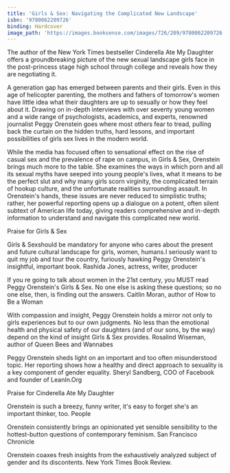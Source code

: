 ```yaml
---
title: 'Girls & Sex: Navigating the Complicated New Landscape'
isbn: '9780062209726'
binding: Hardcover
image_path: 'https://images.booksense.com/images/726/209/9780062209726.jpg'
---
```



The author of the New York Times bestseller Cinderella Ate My Daughter offers a groundbreaking picture of the new sexual landscape girls face in the post-princess stage high school through college and reveals how they are negotiating it.

A generation gap has emerged between parents and their girls. Even in this age of helicopter parenting, the mothers and fathers of tomorrow's women have little idea what their daughters are up to sexually or how they feel about it. Drawing on in-depth interviews with over seventy young women and a wide range of psychologists, academics, and experts, renowned journalist Peggy Orenstein goes where most others fear to tread, pulling back the curtain on the hidden truths, hard lessons, and important possibilities of girls sex lives in the modern world.

While the media has focused often to sensational effect on the rise of casual sex and the prevalence of rape on campus, in Girls & Sex, Orenstein brings much more to the table. She examines the ways in which porn and all its sexual myths have seeped into young people's lives, what it means to be the perfect slut and why many girls scorn virginity, the complicated terrain of hookup culture, and the unfortunate realities surrounding assault. In Orenstein's hands, these issues are never reduced to simplistic truths; rather, her powerful reporting opens up a dialogue on a potent, often silent subtext of American life today, giving readers comprehensive and in-depth information to understand and navigate this complicated new world.

Praise for Girls & Sex

Girls & Sexshould be mandatory for anyone who cares about the present and future cultural landscape for girls, women, humans.I seriously want to quit my job and tour the country, furiously hawking Peggy Orenstein's insightful, important book. Rashida Jones, actress, writer, producer

If you re going to talk about women in the 21st century, you MUST read Peggy Orenstein's Girls & Sex. No one else is asking these questions; so no one else, then, is finding out the answers. Caitlin Moran, author of How to Be a Woman

With compassion and insight, Peggy Orenstein holds a mirror not only to girls experiences but to our own judgments. No less than the emotional health and physical safety of our daughters (and of our sons, by the way) depend on the kind of insight Girls & Sex provides. Rosalind Wiseman, author of Queen Bees and Wannabes

Peggy Orenstein sheds light on an important and too often misunderstood topic. Her reporting shows how a healthy and direct approach to sexuality is a key component of gender equality. Sheryl Sandberg, COO of Facebook and founder of LeanIn.Org

Praise for Cinderella Ate My Daughter

Orenstein is such a breezy, funny writer, it's easy to forget she's an important thinker, too. People

Orenstein consistently brings an opinionated yet sensible sensibility to the hottest-button questions of contemporary feminism. San Francisco Chronicle

Orenstein coaxes fresh insights from the exhaustively analyzed subject of gender and its discontents. New York Times Book Review.